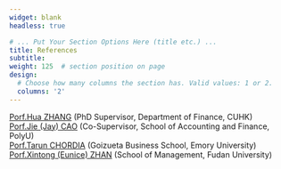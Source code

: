 ```yaml
---
widget: blank
headless: true

# ... Put Your Section Options Here (title etc.) ...
title: References
subtitle:
weight: 125  # section position on page
design:
  # Choose how many columns the section has. Valid values: 1 or 2.
  columns: '2'
---
```


[Porf.Hua ZHANG](https://www.bschool.cuhk.edu.hk/staff/zhang-hua/) (PhD Supervisor, Department of Finance, CUHK)  
[Porf.Jie (Jay) CAO](https://sites.google.com/site/jiejaycao/) (Co-Supervisor, School of Accounting and Finance, PolyU)  
[Porf.Tarun CHORDIA](https://goizueta.emory.edu/faculty/profiles/tarun-chordia) (Goizueta Business School, Emory University)  
[Porf.Xintong (Eunice) ZHAN](https://sites.google.com/view/xintongzhan) (School of Management, Fudan University)